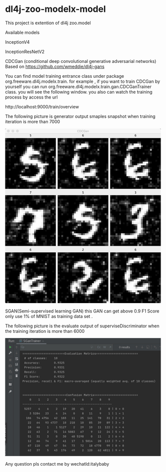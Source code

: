# dl4j-zoo-modelx-model

This project is extention of dl4j zoo.model 


Available models

InceptionV4

InceptionResNetV2

CDCGan (conditional deep convolutional generative adversarial networks)  Based on https://github.com/wmeddie/dl4j-gans



You can find model training entrance class under package org.freeware.dl4j.modelx.train. for example , if you want to train CDCGan by yourself you can run org.freeware.dl4j.modelx.train.gan.CDCGanTrainer class. you will see the following window. you also can watch the training process by access the url

http://localhost:9000/train/overview



The following picture is generator output smaples snapshot when training iteration is more than 7000 

![image](https://github.com/bewithme/dl4j-zoo-modelx-model/blob/master/snapshot/1619078093540.jpg)


SGAN(Semi-supervised learning GAN) this GAN can get above 0.9 F1 Score only use  1% of MNIST as training data set .


The following picture is the evaluate output of superviseDiscriminator  when the training iteration is more than 6000 

![image](https://github.com/bewithme/dl4j-zoo-modelx-model/blob/master/snapshot/sgan.jpg)


Any question pls contact me by wechatId:italybaby



